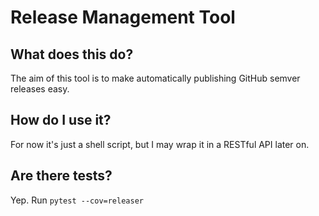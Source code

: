 # Release Management Tool

## What does this do?
The aim of this tool is to make automatically publishing GitHub semver releases easy.

## How do I use it?
For now it's just a shell script, but I may wrap it in a RESTful API later on.

## Are there tests?
Yep. Run `pytest --cov=releaser`
